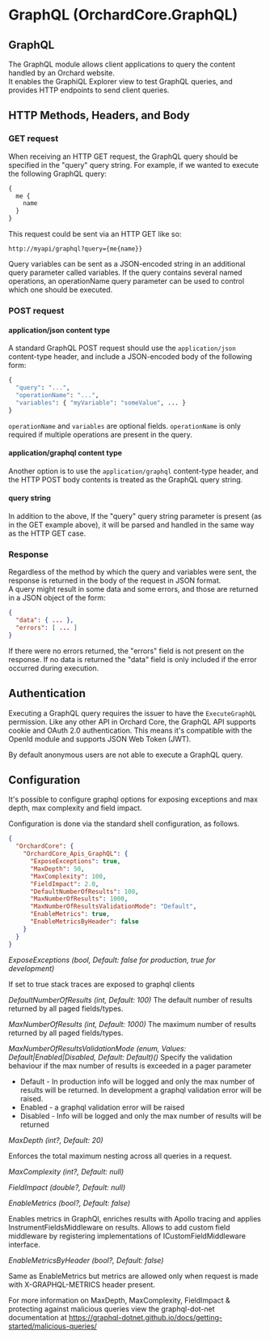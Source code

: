 # GraphQL (OrchardCore.GraphQL)

## GraphQL

The GraphQL module allows client applications to query the content handled by an Orchard website.  
It enables the GraphiQL Explorer view to test GraphQL queries, and provides HTTP endpoints to send client queries.

## HTTP Methods, Headers, and Body

### GET request

When receiving an HTTP GET request, the GraphQL query should be specified in the "query" query string. For example, if we wanted to execute the following GraphQL query:

```graphql
{
  me {
    name
  }
}
```

This request could be sent via an HTTP GET like so:

`http://myapi/graphql?query={me{name}}`

Query variables can be sent as a JSON-encoded string in an additional query parameter called variables. If the query contains several named operations, an operationName query parameter can be used to control which one should be executed.

### POST request 

#### application/json content type

A standard GraphQL POST request should use the `application/json` content-type header, and include a JSON-encoded body of the following form:

```graphql
{
  "query": "...",
  "operationName": "...",
  "variables": { "myVariable": "someValue", ... }
}
```

`operationName` and `variables` are optional fields. `operationName` is only required if multiple operations are present in the query.

#### application/graphql content type

Another option is to use the `application/graphql` content-type header, and the HTTP POST body contents is treated as the GraphQL query string.

#### query string

In addition to the above, If the "query" query string parameter is present (as in the GET example above), it will be parsed and handled in the same way as the HTTP GET case.

### Response

Regardless of the method by which the query and variables were sent, the response is returned in the body of the request in JSON format.  
A query might result in some data and some errors, and those are returned in a JSON object of the form:

```json
{
  "data": { ... },
  "errors": [ ... ]
}
```

If there were no errors returned, the "errors" field is not present on the response. 
If no data is returned the "data" field is only included if the error occurred during execution.

## Authentication

Executing a GraphQL query requires the issuer to have the `ExecuteGraphQL` permission. Like any other API in Orchard Core, the GraphQL API supports 
cookie and OAuth 2.0 authentication. This means it's compatible with the OpenId module and supports JSON Web Token (JWT).

By default anonymous users are not able to execute a GraphQL query.

## Configuration

It's possible to configure graphql options for exposing exceptions and max depth, max complexity and field impact.

Configuration is done via the standard shell configuration, as follows.

```json
{
  "OrchardCore": {
    "OrchardCore_Apis_GraphQL": {
      "ExposeExceptions": true,
      "MaxDepth": 50, 
      "MaxComplexity": 100, 
      "FieldImpact": 2.0,
      "DefaultNumberOfResults": 100,
      "MaxNumberOfResults": 1000,
      "MaxNumberOfResultsValidationMode": "Default",
      "EnableMetrics": true,
      "EnableMetricsByHeader": false
    }
  }
}
```

*ExposeExceptions (bool, Default: false for production, true for development)*

If set to true stack traces are exposed to graphql clients

*DefaultNumberOfResults (int, Default: 100)*
The default number of results returned by all paged fields/types.

*MaxNumberOfResults (int, Default: 1000)*
The maximum number of results returned by all paged fields/types.

*MaxNumberOfResultsValidationMode (enum, Values: Default|Enabled|Disabled, Default: Default)()*
Specify the validation behaviour if the max number of results is exceeded in a pager parameter

* Default - In production info will be logged and only the max number of results will be returned. In development a graphql validation error will be raised.
* Enabled - a graphql validation error will be raised
* Disabled - Info will be logged and only the max number of results will be returned

*MaxDepth (int?, Default: 20)*

Enforces the total maximum nesting across all queries in a request.

*MaxComplexity (int?, Default: null)*

*FieldImpact (double?, Default: null)*

*EnableMetrics (bool?, Default: false)*

Enables metrics in GraphQl, enriches results with Apollo tracing and applies InstrumentFieldsMiddleware on results. Allows to add custom field middleware by registering implementations of ICustomFieldMiddleware interface.

*EnableMetricsByHeader (bool?, Default: false)*

Same as EnableMetrics but metrics are allowed only when request is made with X-GRAPHQL-METRICS header present.

For more information on MaxDepth, MaxComplexity, FieldImpact & protecting against malicious queries view the graphql-dot-net documentation at <https://graphql-dotnet.github.io/docs/getting-started/malicious-queries/>
